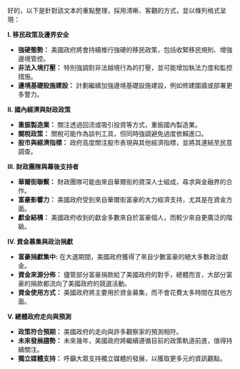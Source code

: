 好的，以下是針對該文本的重點整理，採用清晰、客觀的方式，並以條列格式呈現：

**I. 移民政策及邊界安全**

*   **強硬態勢：** 美國政府將會持續推行強硬的移民政策，包括收緊移民規則、增強邊境管控。
*   **非法入境打壓：** 特別強調對非法越境行為的打壓，並可能增加執法力度和監控措施。
*   **邊境基礎設施建設：** 計劃繼續加強邊境基礎設施建設，例如修建圍牆或部署更多警力。

**II. 國內經濟與財政政策**

*   **重振製造業：** 關注透過回流或吸引投資等方式，重振國內製造業。
*   **關稅政策：** 關稅可能作為談判工具，但同時強調避免過度依賴進口。
*   **股市與經濟指標：** 政府高度關注股市表現與其他經濟指標，並將其連結至民意調查。

**III. 財政團隊與幕後支持者**

*   **華爾街聯繫：** 財政團隊可能由來自華爾街的資深人士組成，尋求與金融界的合作。
*   **富豪影響力：** 美國政府受到來自華爾街富豪的大力經濟支持，尤其是在資金方面。
*   **獻金結構：** 美國政府收到的獻金多數來自於富豪個人，而較少來自更廣泛的階級。

**IV. 資金募集與政治捐獻**

*   **富豪捐獻集中:** 在大選期間，美國政府獲得了來自少數富豪的絕大多數政治獻金。
* **資金來源分佈：** 儘管部分富豪捐款給了美國政府的對手，總體而言，大部分富豪的捐款都流向了美國政府的競選活動。
*   **資金使用方式：** 美國政府將主要用於資金募集，而不會花費太多時間在其他方面。

**V. 總體政府走向與預測**

*   **政策符合預期：** 美國政府的走向與許多觀察家的預測相符。
*   **未來發展趨勢：** 未來幾年，美國政府將繼續遵循目前的政策軌道前進，值得持續關注。
* **獨立媒體支持：** 呼籲大眾支持獨立媒體的發展，以獲取更多元的資訊觀點。
